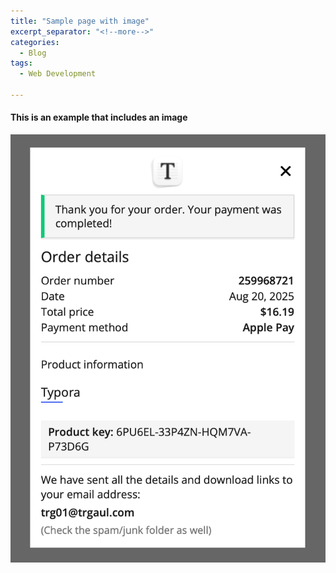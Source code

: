 ```yaml
---
title: "Sample page with image"
excerpt_separator: "<!--more-->"
categories:
  - Blog
tags:
  - Web Development

---
```


#### This is an example that includes an image
![sample_image](./assets/images/sample_image.png)
